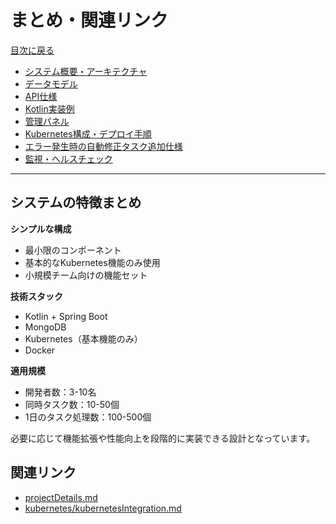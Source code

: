 # まとめ・関連リンク

[目次に戻る](./taskQueueSystemDesign.md)

- [システム概要・アーキテクチャ](./systemOverview.md)
- [データモデル](./dataModel.md)
- [API仕様](./apiSpec.md)
- [Kotlin実装例](./kotlinExamples.md)
- [管理パネル](./adminPanel.md)
- [Kubernetes構成・デプロイ手順](./kubernetesAndDeploy.md)
- [エラー発生時の自動修正タスク追加仕様](./autoFixTask.md)
- [監視・ヘルスチェック](./monitoring.md)

---

## システムの特徴まとめ

**シンプルな構成**
- 最小限のコンポーネント
- 基本的なKubernetes機能のみ使用
- 小規模チーム向けの機能セット

**技術スタック**
- Kotlin + Spring Boot
- MongoDB
- Kubernetes（基本機能のみ）
- Docker

**適用規模**
- 開発者数：3-10名
- 同時タスク数：10-50個
- 1日のタスク処理数：100-500個

必要に応じて機能拡張や性能向上を段階的に実装できる設計となっています。

## 関連リンク
- [projectDetails.md](./projectDetails.md)
- [kubernetes/kubernetesIntegration.md](./kubernetes/kubernetesIntegration.md) 